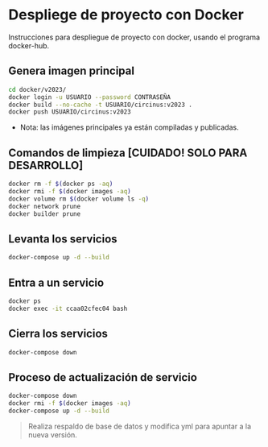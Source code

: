 
# Despliege de proyecto con Docker

Instrucciones para despliegue de proyecto con docker, usando el programa docker-hub.

## Genera imagen principal
```bash
cd docker/v2023/
docker login -u USUARIO --password CONTRASEÑA
docker build --no-cache -t USUARIO/circinus:v2023 .
docker push USUARIO/circinus:v2023
```

* Nota: las imágenes principales ya están compiladas y publicadas.

## Comandos de limpieza [CUIDADO! SOLO PARA DESARROLLO]
```bash
docker rm -f $(docker ps -aq)
docker rmi -f $(docker images -aq)
docker volume rm $(docker volume ls -q)
docker network prune
docker builder prune
```

## Levanta los servicios
```bash
docker-compose up -d --build
```

## Entra a un servicio
```bash
docker ps
docker exec -it ccaa02cfec04 bash
```

## Cierra los servicios
```bash
docker-compose down
```
## Proceso de actualización de servicio
```bash
docker-compose down
docker rmi -f $(docker images -aq)
docker-compose up -d --build
```

> Realiza respaldo de base de datos y modifica yml para apuntar a la nueva versión.
